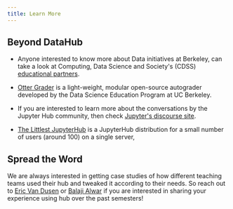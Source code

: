 ```yaml
---
title: Learn More
---
```


## Beyond DataHub

- Anyone interested to know more about Data initiatives at Berkeley, can take a look at Computing, Data Science and Society's (CDSS) [educational partners](https://cdss.berkeley.edu/dsus/data-science-resources/educationalpartners).

- [Otter Grader](https://otter-grader.readthedocs.io/en/latest) is a light-weight, modular open-source autograder developed by the Data Science Education Program at UC Berkeley.

- If you are interested to learn more about the conversations by the Jupyter Hub community, then check [Jupyter's discourse site](https://discourse.jupyter.org/).

- [The Littlest JupyterHub](https://tljh.jupyter.org/en/latest/) is a JupyterHub distribution for a small number of users (around 100) on a single server,

## Spread the Word

We are always interested in getting case studies of how different teaching teams used their hub and tweaked it according to their needs. So reach out to [Eric Van Dusen](mailto:ericvd@berkeley.edu) or [Balaji Alwar](mailto:balajialwar@berkeley.edu) if you are interested in sharing your experience using hub over the past semesters!
